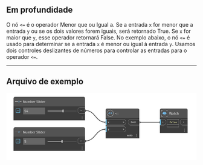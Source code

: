 ## Em profundidade
O nó `<=` é o operador Menor que ou Igual a. Se a entrada `x` for menor que a entrada `y` ou se os dois valores forem iguais, será retornado True. Se `x` for maior que `y`, esse operador retornará False. No exemplo abaixo, o nó `<=` é usado para determinar se a entrada `x` é menor ou igual à entrada `y`. Usamos dois controles deslizantes de números para controlar as entradas para o operador `<=`.
___
## Arquivo de exemplo

![<=](./WYAIBXELRGBNFIV7634PG4K4DE4WCTOFKPGSEPXSDAZLRDEBLBTA_img.jpg)
